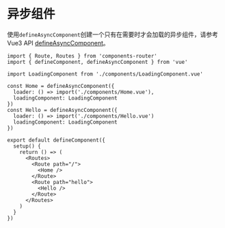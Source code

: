 # 异步组件

使用`defineAsyncComponent`创建一个只有在需要时才会加载的异步组件，请参考 Vue3 API [defineAsyncComponent](https://v3.cn.vuejs.org/api/global-api.html#defineasynccomponent)。

```tsx
import { Route, Routes } from 'components-router'
import { defineComponent, defineAsyncComponent } from 'vue'

import LoadingComponent from './components/LoadingComponent.vue'

const Home = defineAsyncComponent({
  loader: () => import('./components/Home.vue'),
  loadingComponent: LoadingComponent
})
const Hello = defineAsyncComponent({
  loader: () => import('./components/Hello.vue')
  loadingComponent: LoadingComponent
})

export default defineComponent({
  setup() {
    return () => (
      <Routes>
        <Route path="/">
          <Home />
        </Route>
        <Route path="hello">
          <Hello />
        </Route>
      </Routes>
    )
  }
})
```
